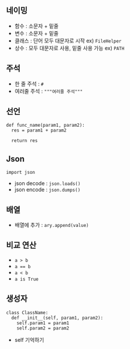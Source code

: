 ## 네이밍 
- 함수 : 소문자 + 밑줄 
- 변수 : 소문자 + 밑줄 
- 클래스 : 단어 모두 대문자로 시작 ex) `FileHelper`
- 상수 : 모두 대문자로 사용, 밑줄 사용 가능 ex) `PATH`

## 주석
- 한 줄 주석 : `#`
- 여러줄 주석 : `"""여러줄 주석"""`

## 선언
```
def func_name(param1, param2):
  res = param1 + param2

  return res
```

## Json 
```
import json
```
- json decode : `json.loads()`
- json encode : `json.dumps()`

## 배열 
- 배열에 추가 : `ary.append(value)`

## 비교 연산 
- `a > b` 
- `a == b`
- `a < b`
- `a is True`

## 생성자 
```
class ClassName:
  def __init__(self, param1, param2):
    self.param1 = param1
    self.param2 = param2
```
- self 기억하기 
